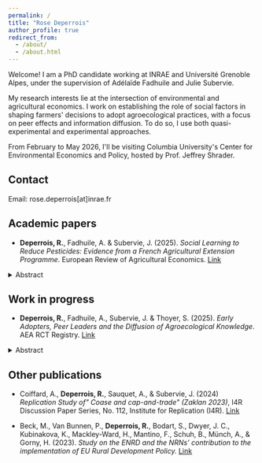 ```yaml
---
permalink: /
title: "Rose Deperrois"
author_profile: true
redirect_from: 
  - /about/
  - /about.html
---
```


Welcome! I am a PhD candidate working at INRAE and Université Grenoble Alpes, under the supervision of Adélaïde Fadhuile and Julie Subervie. 

My research interests lie at the intersection of environmental and agricultural economics. I work on establishing the role of social factors in shaping farmers' decisions to adopt agroecological practices, with a focus on peer effects and information diffusion. To do so, I use both quasi-experimental and experimental approaches. 

From February to May 2026, I'll be visiting Columbia University's Center for Environmental Economics and Policy, hosted by Prof. Jeffrey Shrader.

Contact
--------
Email: rose.deperrois[at]inrae.fr

Academic papers
--------
- **Deperrois, R.**, Fadhuile, A. & Subervie, J. (2025). *Social Learning to Reduce Pesticides: Evidence from a French Agricultural Extension Programme*. European Review of Agricultural Economics.  [Link](https://doi.org/10.1093/erae/jbaf050)
<details class="abstract-box">
<summary class="btn btn-abstract">Abstract</summary>    <p>Social learning is likely to play a crucial role in disseminating new agricultural technologies and driving the agroecological transition in European countries. We evaluated a French pesticide reduction programme designed to train farmers and promote practices through demonstration days on participating farms. Using pseudo-panel data from surveys conducted before and after the program’s launch, we found evidence of decreased pesticide use among cohorts linked to farms attending demonstration days. Our analysis, supported by a placebo test and various robustness checks, suggests that peer-sharing in training programs can scale up effectively at no additional cost.</p>
  </details>

Work in progress 
--------
- **Deperrois, R.**, Fadhuile, A., Subervie, J. & Thoyer, S. (2025). *Early Adopters, Peer Leaders and the Diffusion of Agroecological Knowledge*. AEA RCT Registry.  [Link](https://www.socialscienceregistry.org/trials/11129)
<details class="abstract-box">
<summary class="btn btn-abstract">Abstract</summary>    <p>Peer-to-peer knowledge diffusion is increasingly recognized as a key mechanism in various economic contexts and may play a crucial role in fostering the adoption of agroecological practices among farmers. However, the conditions for effective peer learning remain poorly understood, particularly regarding the role of the injection point – the first individual to receive information – within a peer group. This study examines whether the profile of the injection point affects the diffusion of agroecological knowledge. We conduct a randomized controlled trial (RCT) with roughly 850 voluntary French farmers, randomly assigned to peer groups on a digital communication platform. Over an 18-month period, only one farmer per treated group receives information on agroecology, serving as the injection point for diffusion. Treatment varies according to whether the injection point is an early adopter of agroecology or an ordinary peer. A benchmark group receives direct broadcasting of the information to all members. The experiment began in January 2025 and will run until June 2026, with data collection ongoing.</p>
  </details>

Other publications
-------- 
- Coiffard, A., **Deperrois, R.**, Sauquet, A., & Subervie, J. (2024) *Replication Study of" Coase and cap-and-trade" (Zaklan 2023)*, I4R Discussion Paper Series, No. 112, Institute for Replication (I4R). [Link](https://www.econstor.eu/bitstream/10419/289781/1/I4R-DP112.pdf) 

- Beck, M., Van Bunnen, P., **Deperrois, R.**, Bodart, S., Dwyer, J. C., Kubinakova, K., Mackley-Ward, H., Mantino, F., Schuh, B., Münch, A., & Gorny, H. (2023). *Study on the ENRD and the NRNs’ contribution to the implementation of EU Rural Development Policy.* [Link](https://eprints.glos.ac.uk/12850/7/12850%20Beck%2C%20Bunnen%2C%20Deperrois%2C%20Bodart%2C%20Dwyer%2C%20Kubinakova%2C%20Mackley-Ward%2C%20Francesco%2C%20Schuh%2C%20Munch%2C%20Gorny%20%282023%29%20Study%20on%20the%20ENRD%20and%20the%20NRNs%27%20contribution%20to%20the%20implementation%20of%20the%20EU%20rural%20development%20policy.pdf)




